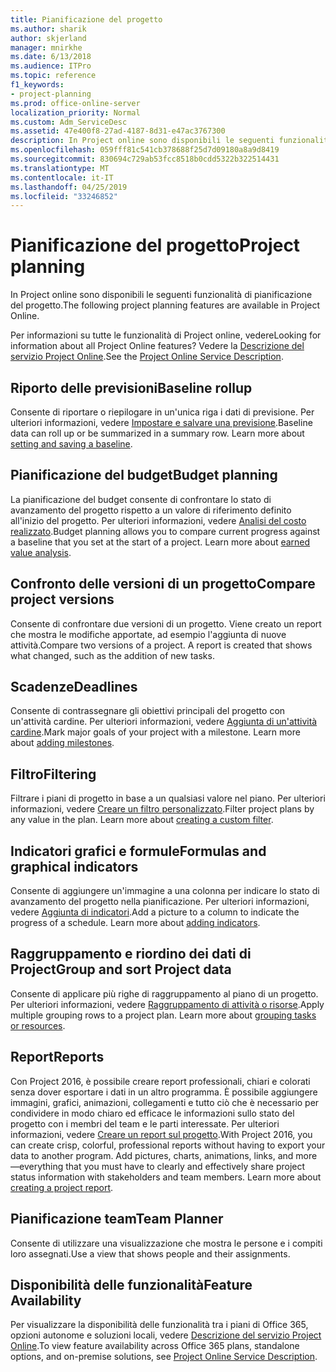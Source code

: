 ```yaml
---
title: Pianificazione del progetto
ms.author: sharik
author: skjerland
manager: mnirkhe
ms.date: 6/13/2018
ms.audience: ITPro
ms.topic: reference
f1_keywords:
- project-planning
ms.prod: office-online-server
localization_priority: Normal
ms.custom: Adm_ServiceDesc
ms.assetid: 47e400f8-27ad-4187-8d31-e47ac3767300
description: In Project online sono disponibili le seguenti funzionalità di pianificazione del progetto.
ms.openlocfilehash: 059fff81c541cb378688f25d7d09180a8a9d8419
ms.sourcegitcommit: 830694c729ab53fcc8518b0cdd5322b322514431
ms.translationtype: MT
ms.contentlocale: it-IT
ms.lasthandoff: 04/25/2019
ms.locfileid: "33246852"
---
```

# <a name="project-planning"></a><span data-ttu-id="28ee2-103">Pianificazione del progetto</span><span class="sxs-lookup"><span data-stu-id="28ee2-103">Project planning</span></span>

<span data-ttu-id="28ee2-104">In Project online sono disponibili le seguenti funzionalità di pianificazione del progetto.</span><span class="sxs-lookup"><span data-stu-id="28ee2-104">The following project planning features are available in Project Online.</span></span>
  
<span data-ttu-id="28ee2-105">Per informazioni su tutte le funzionalità di Project online, vedere</span><span class="sxs-lookup"><span data-stu-id="28ee2-105">Looking for information about all Project Online features?</span></span> <span data-ttu-id="28ee2-106">Vedere la [Descrizione del servizio Project Online](project-online-service-description.md).</span><span class="sxs-lookup"><span data-stu-id="28ee2-106">See the [Project Online Service Description](project-online-service-description.md).</span></span>
  
## <a name="baseline-rollup"></a><span data-ttu-id="28ee2-107">Riporto delle previsioni</span><span class="sxs-lookup"><span data-stu-id="28ee2-107">Baseline rollup</span></span>
<span data-ttu-id="28ee2-108"><a name="bkmk_Baselinerollup"> </a></span><span class="sxs-lookup"><span data-stu-id="28ee2-108"></span></span>

<span data-ttu-id="28ee2-p102">Consente di riportare o riepilogare in un'unica riga i dati di previsione. Per ulteriori informazioni, vedere [Impostare e salvare una previsione](https://go.microsoft.com/fwlink/p/?LinkId=271346).</span><span class="sxs-lookup"><span data-stu-id="28ee2-p102">Baseline data can roll up or be summarized in a summary row. Learn more about [setting and saving a baseline](https://go.microsoft.com/fwlink/p/?LinkId=271346).</span></span>
  
## <a name="budget-planning"></a><span data-ttu-id="28ee2-111">Pianificazione del budget</span><span class="sxs-lookup"><span data-stu-id="28ee2-111">Budget planning</span></span>
<span data-ttu-id="28ee2-112"><a name="bkmk_Budgetplanning"> </a></span><span class="sxs-lookup"><span data-stu-id="28ee2-112"></span></span>

<span data-ttu-id="28ee2-p103">La pianificazione del budget consente di confrontare lo stato di avanzamento del progetto rispetto a un valore di riferimento definito all'inizio del progetto. Per ulteriori informazioni, vedere [Analisi del costo realizzato](https://go.microsoft.com/fwlink/p/?LinkId=271336).</span><span class="sxs-lookup"><span data-stu-id="28ee2-p103">Budget planning allows you to compare current progress against a baseline that you set at the start of a project. Learn more about [earned value analysis](https://go.microsoft.com/fwlink/p/?LinkId=271336).</span></span>
  
## <a name="compare-project-versions"></a><span data-ttu-id="28ee2-115">Confronto delle versioni di un progetto</span><span class="sxs-lookup"><span data-stu-id="28ee2-115">Compare project versions</span></span>
<span data-ttu-id="28ee2-116"><a name="bkmk_Compareprojectversions"> </a></span><span class="sxs-lookup"><span data-stu-id="28ee2-116"></span></span>

<span data-ttu-id="28ee2-p104">Consente di confrontare due versioni di un progetto. Viene creato un report che mostra le modifiche apportate, ad esempio l'aggiunta di nuove attività.</span><span class="sxs-lookup"><span data-stu-id="28ee2-p104">Compare two versions of a project. A report is created that shows what changed, such as the addition of new tasks.</span></span>
  
## <a name="deadlines"></a><span data-ttu-id="28ee2-119">Scadenze</span><span class="sxs-lookup"><span data-stu-id="28ee2-119">Deadlines</span></span>
<span data-ttu-id="28ee2-120"><a name="bkmk_Deadlines"> </a></span><span class="sxs-lookup"><span data-stu-id="28ee2-120"></span></span>

<span data-ttu-id="28ee2-p105">Consente di contrassegnare gli obiettivi principali del progetto con un'attività cardine. Per ulteriori informazioni, vedere [Aggiunta di un'attività cardine](https://go.microsoft.com/fwlink/p/?LinkId=271339).</span><span class="sxs-lookup"><span data-stu-id="28ee2-p105">Mark major goals of your project with a milestone. Learn more about [adding milestones](https://go.microsoft.com/fwlink/p/?LinkId=271339).</span></span>
  
## <a name="filtering"></a><span data-ttu-id="28ee2-123">Filtro</span><span class="sxs-lookup"><span data-stu-id="28ee2-123">Filtering</span></span>
<span data-ttu-id="28ee2-124"><a name="bkmk_Filtering"> </a></span><span class="sxs-lookup"><span data-stu-id="28ee2-124"></span></span>

<span data-ttu-id="28ee2-p106">Filtrare i piani di progetto in base a un qualsiasi valore nel piano. Per ulteriori informazioni, vedere [Creare un filtro personalizzato](https://go.microsoft.com/fwlink/p/?LinkId=271341).</span><span class="sxs-lookup"><span data-stu-id="28ee2-p106">Filter project plans by any value in the plan. Learn more about [creating a custom filter](https://go.microsoft.com/fwlink/p/?LinkId=271341).</span></span>
  
## <a name="formulas-and-graphical-indicators"></a><span data-ttu-id="28ee2-127">Indicatori grafici e formule</span><span class="sxs-lookup"><span data-stu-id="28ee2-127">Formulas and graphical indicators</span></span>
<span data-ttu-id="28ee2-128"><a name="bkmk_Formulasandgraphicalindicators"> </a></span><span class="sxs-lookup"><span data-stu-id="28ee2-128"></span></span>

<span data-ttu-id="28ee2-p107">Consente di aggiungere un'immagine a una colonna per indicare lo stato di avanzamento del progetto nella pianificazione. Per ulteriori informazioni, vedere [Aggiunta di indicatori](https://go.microsoft.com/fwlink/p/?LinkId=271340).</span><span class="sxs-lookup"><span data-stu-id="28ee2-p107">Add a picture to a column to indicate the progress of a schedule. Learn more about [adding indicators](https://go.microsoft.com/fwlink/p/?LinkId=271340).</span></span>
  
## <a name="group-and-sort-project-data"></a><span data-ttu-id="28ee2-131">Raggruppamento e riordino dei dati di Project</span><span class="sxs-lookup"><span data-stu-id="28ee2-131">Group and sort Project data</span></span>
<span data-ttu-id="28ee2-132"><a name="bkmk_GroupandsortProjectdata"> </a></span><span class="sxs-lookup"><span data-stu-id="28ee2-132"></span></span>

<span data-ttu-id="28ee2-p108">Consente di applicare più righe di raggruppamento al piano di un progetto. Per ulteriori informazioni, vedere [Raggruppamento di attività o risorse](https://go.microsoft.com/fwlink/p/?LinkId=271326).</span><span class="sxs-lookup"><span data-stu-id="28ee2-p108">Apply multiple grouping rows to a project plan. Learn more about [grouping tasks or resources](https://go.microsoft.com/fwlink/p/?LinkId=271326).</span></span>
  
## <a name="reports"></a><span data-ttu-id="28ee2-135">Report</span><span class="sxs-lookup"><span data-stu-id="28ee2-135">Reports</span></span>
<span data-ttu-id="28ee2-136"><a name="bkmk_Reports"> </a></span><span class="sxs-lookup"><span data-stu-id="28ee2-136"></span></span>

<span data-ttu-id="28ee2-p109">Con Project 2016, è possibile creare report professionali, chiari e colorati senza dover esportare i dati in un altro programma. È possibile aggiungere immagini, grafici, animazioni, collegamenti e tutto ciò che è necessario per condividere in modo chiaro ed efficace le informazioni sullo stato del progetto con i membri del team e le parti interessate. Per ulteriori informazioni, vedere [Creare un report sul progetto](https://go.microsoft.com/fwlink/p/?LinkId=271349).</span><span class="sxs-lookup"><span data-stu-id="28ee2-p109">With Project 2016, you can create crisp, colorful, professional reports without having to export your data to another program. Add pictures, charts, animations, links, and more—everything that you must have to clearly and effectively share project status information with stakeholders and team members. Learn more about [creating a project report](https://go.microsoft.com/fwlink/p/?LinkId=271349).</span></span>
  
## <a name="team-planner"></a><span data-ttu-id="28ee2-140">Pianificazione team</span><span class="sxs-lookup"><span data-stu-id="28ee2-140">Team Planner</span></span>
<span data-ttu-id="28ee2-141"><a name="bkmk_TeamPlanner"> </a></span><span class="sxs-lookup"><span data-stu-id="28ee2-141"></span></span>

<span data-ttu-id="28ee2-142">Consente di utilizzare una visualizzazione che mostra le persone e i compiti loro assegnati.</span><span class="sxs-lookup"><span data-stu-id="28ee2-142">Use a view that shows people and their assignments.</span></span> 
  
## <a name="feature-availability"></a><span data-ttu-id="28ee2-143">Disponibilità delle funzionalità</span><span class="sxs-lookup"><span data-stu-id="28ee2-143">Feature Availability</span></span>
<span data-ttu-id="28ee2-144"><a name="bkmk_TeamPlanner"> </a></span><span class="sxs-lookup"><span data-stu-id="28ee2-144"></span></span>

<span data-ttu-id="28ee2-145">Per visualizzare la disponibilità delle funzionalità tra i piani di Office 365, opzioni autonome e soluzioni locali, vedere [Descrizione del servizio Project Online](project-online-service-description.md).</span><span class="sxs-lookup"><span data-stu-id="28ee2-145">To view feature availability across Office 365 plans, standalone options, and on-premise solutions, see [Project Online Service Description](project-online-service-description.md).</span></span>
  

